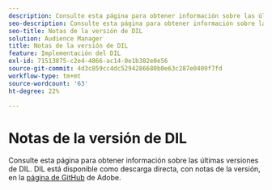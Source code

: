 ```yaml
---
description: Consulte esta página para obtener información sobre las últimas versiones del DIL
seo-description: Consulte esta página para obtener información sobre las últimas versiones del DIL
seo-title: Notas de la versión de DIL
solution: Audience Manager
title: Notas de la versión de DIL
feature: Implementación del DIL
exl-id: 71513875-c2e4-4866-ac14-0e1b382e0e56
source-git-commit: 4d3c859cc4dc5294286680b0e63c287e0409f7fd
workflow-type: tm+mt
source-wordcount: '63'
ht-degree: 22%

---
```


# Notas de la versión de DIL

Consulte esta página para obtener información sobre las últimas versiones de DIL. DIL está disponible como descarga directa, con notas de la versión, en la [página de GitHub](https://github.com/Adobe-Marketing-Cloud/dil/releases) de Adobe.
